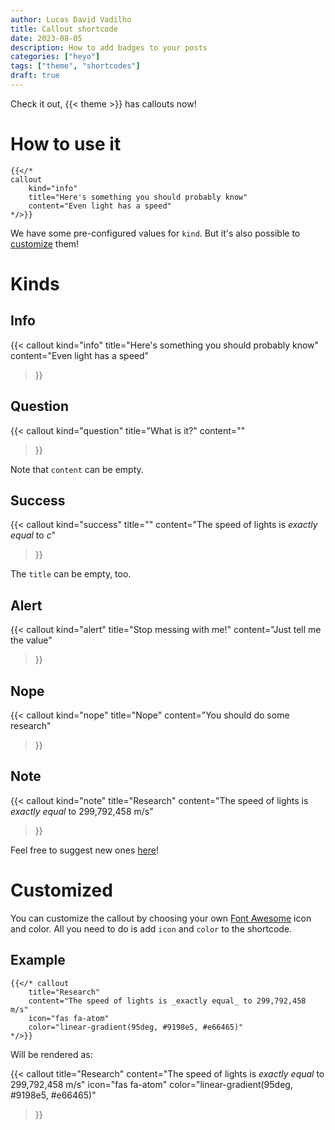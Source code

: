 ```yaml
---
author: Lucas David Vadilho
title: Callout shortcode
date: 2023-08-05
description: How to add badges to your posts
categories: ["heyo"]
tags: ["theme", "shortcodes"]
draft: true
---
```


Check it out, {{< theme >}} has callouts now!

<!--more-->

# How to use it

```go-html-template
{{</* 
callout 
    kind="info"
    title="Here's something you should probably know"
    content="Even light has a speed"
*/>}}
```

We have some pre-configured values for `kind`. But it's also possible to [customize](#customized) them!

# Kinds

## Info
{{< callout 
    kind="info"
    title="Here's something you should probably know"
    content="Even light has a speed"
>}}

## Question

{{< callout 
    kind="question"
    title="What is it?"
    content=""
>}}

Note that `content` can be empty.

## Success

{{< callout 
    kind="success"
    title=""
    content="The speed of lights is _exactly equal_ to $c$"
>}}

The `title` can be empty, too.

## Alert

{{< callout 
    kind="alert"
    title="Stop messing with me!"
    content="Just tell me the value"
>}}

## Nope

{{< callout 
    kind="nope"
    title="Nope"
    content="You should do some research"
>}}


## Note

{{< callout 
    kind="note"
    title="Research"
    content="The speed of lights is _exactly equal_ to 299,792,458 m/s"
>}}

Feel free to suggest new ones [here](https://github.com/LucasVadilho/heyo-hugo-theme)!

# Customized

You can customize the callout by choosing your own [Font Awesome](https://fontawesome.com/search) icon and color. All you need to do is add `icon` and `color` to the shortcode.

## Example

```
{{</* callout 
    title="Research"
    content="The speed of lights is _exactly equal_ to 299,792,458 m/s"
    icon="fas fa-atom"
    color="linear-gradient(95deg, #9198e5, #e66465)"
*/>}}
```

Will be rendered as:

{{< callout 
    title="Research"
    content="The speed of lights is _exactly equal_ to 299,792,458 m/s"
    icon="fas fa-atom"
    color="linear-gradient(95deg, #9198e5, #e66465)"
>}}